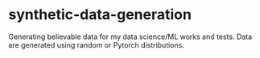 # synthetic-data-generation
Generating believable data for my data science/ML works and tests.
Data are generated using random or Pytorch distributions.
